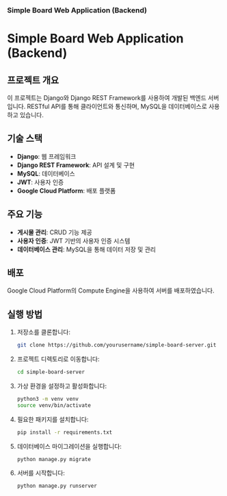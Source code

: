### **Simple Board Web Application (Backend)**

# Simple Board Web Application (Backend)

## 프로젝트 개요

이 프로젝트는 Django와 Django REST Framework를 사용하여 개발된 백엔드 서버입니다. RESTful API를 통해 클라이언트와 통신하며, MySQL을 데이터베이스로 사용하고 있습니다.

## 기술 스택

- **Django**: 웹 프레임워크
- **Django REST Framework**: API 설계 및 구현
- **MySQL**: 데이터베이스
- **JWT**: 사용자 인증
- **Google Cloud Platform**: 배포 플랫폼

## 주요 기능

- **게시물 관리**: CRUD 기능 제공
- **사용자 인증**: JWT 기반의 사용자 인증 시스템
- **데이터베이스 관리**: MySQL을 통해 데이터 저장 및 관리

## 배포

Google Cloud Platform의 Compute Engine을 사용하여 서버를 배포하였습니다.

## 실행 방법

1. 저장소를 클론합니다:
   ```bash
   git clone https://github.com/yourusername/simple-board-server.git
2. 프로젝트 디렉토리로 이동합니다:
   ```bash
   cd simple-board-server
3. 가상 환경을 설정하고 활성화합니다:
    ```bash
   python3 -m venv venv
   source venv/bin/activate
4. 필요한 패키지를 설치합니다:
    ```bash
   pip install -r requirements.txt
5. 데이터베이스 마이그레이션을 실행합니다:
    ```bash
   python manage.py migrate
6. 서버를 시작합니다:
    ```bash
   python manage.py runserver
